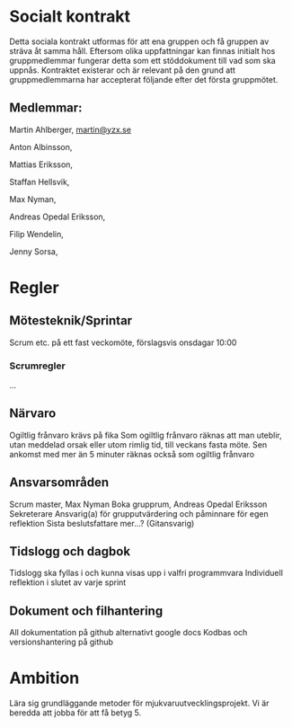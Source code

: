# Socialt kontrakt

Detta sociala kontrakt utformas för att ena gruppen och få gruppen av sträva åt samma håll. Eftersom olika uppfattningar kan finnas initialt hos gruppmedlemmar fungerar detta som ett stöddokument till vad som ska uppnås. Kontraktet existerar och är relevant på den grund att gruppmedlemmarna har accepterat följande efter det första gruppmötet.

## Medlemmar:

Martin Ahlberger, martin@yzx.se

Anton Albinsson, 

Mattias Eriksson, 

Staffan Hellsvik, 

Max Nyman, 

Andreas Opedal Eriksson, 

Filip Wendelin, 

Jenny Sorsa,

# Regler

## Mötesteknik/Sprintar
Scrum etc. på ett fast veckomöte, förslagsvis onsdagar 10:00


### Scrumregler
...

## Närvaro
Ogiltlig frånvaro krävs på fika
Som ogiltlig frånvaro räknas att man uteblir, utan meddelad orsak eller utom rimlig tid, till veckans fasta möte.
Sen ankomst med mer än 5 minuter räknas också som ogiltlig frånvaro

## Ansvarsområden
Scrum master, Max Nyman
Boka grupprum, Andreas Opedal Eriksson
Sekreterare
Ansvarig(a) för grupputvärdering och påminnare för egen reflektion
Sista beslutsfattare
mer...? (Gitansvarig)

## Tidslogg och dagbok
Tidslogg ska fyllas i och kunna visas upp i valfri programmvara
Individuell reflektion i slutet av varje sprint

## Dokument och filhantering
All dokumentation på github alternativt google docs
Kodbas och versionshantering på github

# Ambition
Lära sig grundläggande metoder för mjukvaruutvecklingsprojekt.
Vi är beredda att jobba för att få betyg 5.
